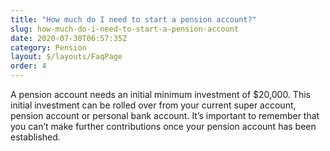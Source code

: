```yaml
---
title: "How much do I need to start a pension account?"
slug: how-much-do-i-need-to-start-a-pension-account
date: 2020-07-30T06:57:35Z
category: Pension
layout: $/layouts/FaqPage
order: 4
---
```


A pension account needs an initial minimum investment of $20,000. This initial investment can be rolled over from your current super account, pension account or personal bank account. It’s important to remember that you can’t make further contributions once your pension account has been established.

